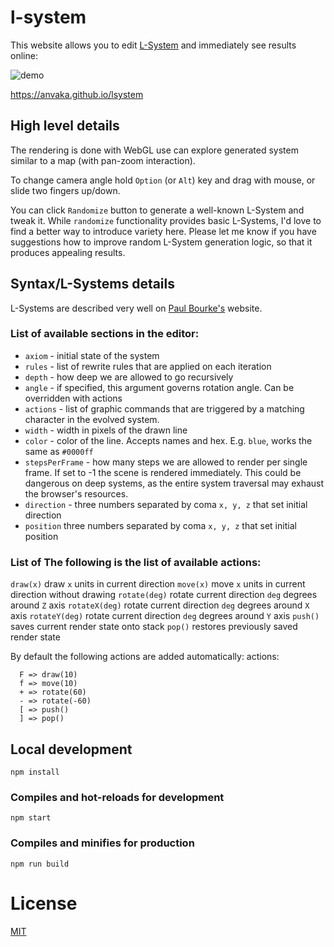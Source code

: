 # l-system

This website allows you to edit [L-System](https://en.wikipedia.org/wiki/L-system) and immediately see results online:

![demo](https://i.imgur.com/z8YW0YK.png)

https://anvaka.github.io/lsystem

## High level details

The rendering is done with WebGL use can explore generated system similar to a map (with pan-zoom interaction).

To change camera angle hold `Option` (or `Alt`) key and drag with mouse, or slide two fingers up/down.

You can click `Randomize` button to generate a well-known L-System and tweak it. While `randomize`
functionality provides basic L-Systems, I'd love to find a better way to introduce variety here. Please let
me know if you have suggestions how to improve random L-System generation logic, so that it produces appealing
results.

## Syntax/L-Systems details

L-Systems are described very well on [Paul Bourke's](http://paulbourke.net/fractals/lsys/) website.

### List of available sections in the editor:

* `axiom` - initial state of the system
* `rules` - list of rewrite rules that are applied on each iteration
* `depth` - how deep we are allowed to go recursively
* `angle` - if specified, this argument governs rotation angle. Can be overridden with actions
* `actions` - list of graphic commands that are triggered by a matching character in the evolved system.
* `width` - width in pixels of the drawn line
* `color` - color of the line. Accepts names and hex. E.g. `blue`, works the same as `#0000ff`
* `stepsPerFrame` - how many steps we are allowed to render per single frame. If set to -1 the scene is rendered immediately. This could be dangerous on deep systems, as the entire system traversal may exhaust the browser's resources.
* `direction` - three numbers separated by coma `x, y, z` that set initial direction
* `position` three numbers separated by coma `x, y, z` that set initial position

### List of  The following is the list of available actions:

`draw(x)` draw `x` units in current direction
`move(x)` move `x` units in current direction without drawing
`rotate(deg)` rotate current direction `deg` degrees around `Z` axis
`rotateX(deg)` rotate current direction `deg` degrees around `X` axis
`rotateY(deg)` rotate current direction `deg` degrees around `Y` axis
`push()` saves current render state onto stack
`pop()` restores previously saved render state

By default the following actions are added automatically:
actions:

```
  F => draw(10)
  f => move(10)
  + => rotate(60)
  - => rotate(-60)
  [ => push()
  ] => pop()
```


## Local development

```
npm install
```

### Compiles and hot-reloads for development
```
npm start
```

### Compiles and minifies for production
```
npm run build
```

# License

[MIT](https://github.com/anvaka/lsystem/blob/master/LICENSE.md)